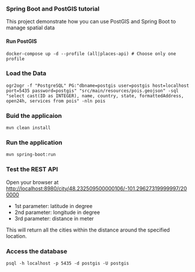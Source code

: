 ### Spring Boot and PostGIS tutorial

This project demonstrate how you can use PostGIS and Spring Boot to manage spatial data

#### Run PostGIS
```
docker-compose up -d --profile (all|places-api) # Choose only one profile
```

### Load the Data

```
ogr2ogr -f "PostgreSQL" PG:"dbname=postgis user=postgis host=localhost port=5435 password=postgis" "src/main/resources/pois.geojson" -sql "select cast(ID as INTEGER), name, country, state, formattedAddress, open24h, services from pois" -nln pois
```

### Buid the applicaion
```
mvn clean install
```

### Run the application
```
mvn spring-boot:run
```


### Test the REST API

Open your browser at <http://localhost:8980/city/48.232509500000106/-101.29627319999997/200000>


- 1st parameter: latitude in degree
- 2nd parameter: longitude in degree
- 3rd parameter: distance in meter


This will return all the cities within the distance around the specified location.


### Access the database

```
psql -h localhost -p 5435 -d postgis -U postgis
```

